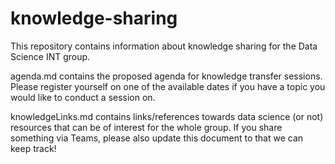 # knowledge-sharing

This repository contains information about knowledge sharing for the Data Science INT group.

agenda.md contains the proposed agenda for knowledge transfer sessions. Please register yourself on one of the available dates if you have a topic you would like to conduct a session on.

knowledgeLinks.md contains links/references towards data science (or not) resources that can be of interest for the whole group. If you share something via Teams, please also update this document to that we can keep track!
